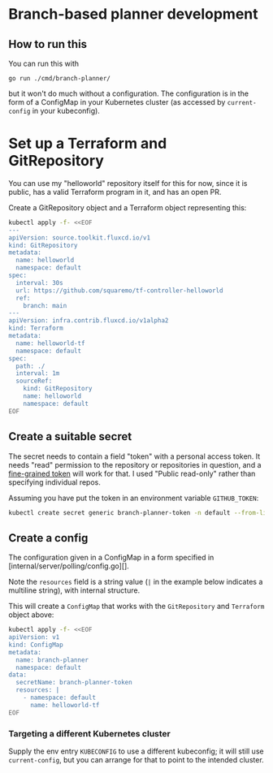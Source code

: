 # Branch-based planner development

## How to run this

You can run this with

    go run ./cmd/branch-planner/

but it won't do much without a configuration. The configuration is in
the form of a ConfigMap in your Kubernetes cluster (as accessed by
`current-config` in your kubeconfig).

# Set up a Terraform and GitRepository

You can use my "helloworld" repository itself for this for now, since
it is public, has a valid Terraform program in it, and has an open PR.

Create a GitRepository object and a Terraform object representing this:

```bash
kubectl apply -f- <<EOF
---
apiVersion: source.toolkit.fluxcd.io/v1
kind: GitRepository
metadata:
  name: helloworld
  namespace: default
spec:
  interval: 30s
  url: https://github.com/squaremo/tf-controller-helloworld
  ref:
    branch: main
---
apiVersion: infra.contrib.fluxcd.io/v1alpha2
kind: Terraform
metadata:
  name: helloworld-tf
  namespace: default
spec:
  path: ./
  interval: 1m
  sourceRef:
    kind: GitRepository
    name: helloworld
    namespace: default
EOF
```

## Create a suitable secret

The secret needs to contain a field "token" with a personal access
token. It needs "read" permission to the repository or repositories in
question, and a [fine-grained
token](https://github.com/settings/tokens?type=beta) will work for
that. I used "Public read-only" rather than specifying individual
repos.

Assuming you have put the token in an environment variable `GITHUB_TOKEN`:

```bash
kubectl create secret generic branch-planner-token -n default --from-literal=token=$GITHUB_TOKEN
```

## Create a config

The configuration given in a ConfigMap in a form specified in
[internal/server/polling/config.go][].

Note the `resources` field is a string value (`|` in the example below
indicates a multiline string), with internal structure.

This will create a `ConfigMap` that works with the `GitRepository` and
`Terraform` object above:

```bash
kubectl apply -f- <<EOF
apiVersion: v1
kind: ConfigMap
metadata:
  name: branch-planner
  namespace: default
data:
  secretName: branch-planner-token
  resources: |
    - namespace: default
      name: helloworld-tf
EOF
```

### Targeting a different Kubernetes cluster

Supply the env entry `KUBECONFIG` to use a different kubeconfig; it
will still use `current-config`, but you can arrange for that to point
to the intended cluster.
